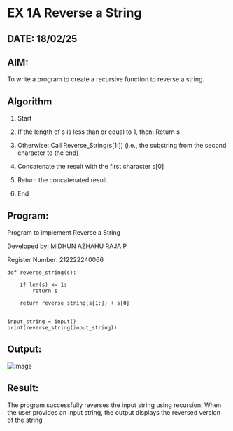 
# EX 1A Reverse a String
## DATE: 18/02/25
## AIM:
To write a program to create a recursive function to reverse a string.

## Algorithm

1. Start

2. If the length of s is less than or equal to 1, then: Return s

3. Otherwise: Call Reverse_String(s[1:]) (i.e., the substring from the second character to the end)

4. Concatenate the result with the first character s[0]

5. Return the concatenated result.

6. End

## Program:

Program to implement Reverse a String

Developed by: MIDHUN AZHAHU RAJA P

Register Number: 212222240066
```PY
def reverse_string(s):
   
    if len(s) <= 1:
        return s
    
    return reverse_string(s[1:]) + s[0]


input_string = input()
print(reverse_string(input_string))
```

## Output:

![image](https://github.com/user-attachments/assets/940964c8-56f9-497b-ba6e-9762429f4f76)


## Result:
The program successfully reverses the input string using recursion. When the user provides an input string, the output displays the reversed version of the string
